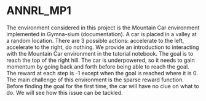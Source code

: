 # ANNRL_MP1
The environment considered in this project is the Mountain Car environment implemented in Gymna-sium (documentation). A car is placed in a valley at a random location. There are 3 possible actions: accelerate to the left, accelerate to the right, do nothing. We provide an introduction to interacting with the Mountain Car environment in the tutorial notebook. The goal is to reach the top of the right hill. The car is underpowered, so it needs to gain momentum by going back and forth before being able to reach the goal. The reward at each step is -1 except when the goal is reached where it is 0. The main challenge of this environment is the sparse reward function. Before finding the goal for the first time, the car will have no clue on what to do. We will see how this issue can be tackled.
